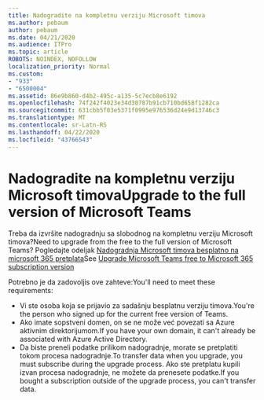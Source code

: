 ```yaml
---
title: Nadogradite na kompletnu verziju Microsoft timova
ms.author: pebaum
author: pebaum
ms.date: 04/21/2020
ms.audience: ITPro
ms.topic: article
ROBOTS: NOINDEX, NOFOLLOW
localization_priority: Normal
ms.custom:
- "933"
- "6500004"
ms.assetid: 86e9b860-d4b2-495c-a135-5c7ecb8e6192
ms.openlocfilehash: 74f242f4023e34d30787b91cb710bd658f1282ca
ms.sourcegitcommit: 631cbb5f03e5371f0995e976536d24e9d13746c3
ms.translationtype: MT
ms.contentlocale: sr-Latn-RS
ms.lasthandoff: 04/22/2020
ms.locfileid: "43766543"
---
```

# <a name="upgrade-to-the-full-version-of-microsoft-teams"></a><span data-ttu-id="dc804-102">Nadogradite na kompletnu verziju Microsoft timova</span><span class="sxs-lookup"><span data-stu-id="dc804-102">Upgrade to the full version of Microsoft Teams</span></span>

<span data-ttu-id="dc804-103">Treba da izvršite nadogradnju sa slobodnog na kompletnu verziju Microsoft timova?</span><span class="sxs-lookup"><span data-stu-id="dc804-103">Need to upgrade from the free to the full version of Microsoft Teams?</span></span> <span data-ttu-id="dc804-104">Pogledajte odeljak [Nadogradnja Microsoft timova besplatno na microsoft 365 pretplata](https://docs.microsoft.com/microsoftteams/upgrade-freemium)</span><span class="sxs-lookup"><span data-stu-id="dc804-104">See [Upgrade Microsoft Teams free to Microsoft 365 subscription version](https://docs.microsoft.com/microsoftteams/upgrade-freemium)</span></span>

<span data-ttu-id="dc804-105">Potrebno je da zadovoljis ove zahteve:</span><span class="sxs-lookup"><span data-stu-id="dc804-105">You'll need to meet these requirements:</span></span>

- <span data-ttu-id="dc804-106">Vi ste osoba koja se prijavio za sadašnju besplatnu verziju timova.</span><span class="sxs-lookup"><span data-stu-id="dc804-106">You're the person who signed up for the current free version of Teams.</span></span>
- <span data-ttu-id="dc804-107">Ako imate sopstveni domen, on se ne može već povezati sa Azure aktivnim direktorijumom.</span><span class="sxs-lookup"><span data-stu-id="dc804-107">If you have your own domain, it can't already be associated with Azure Active Directory.</span></span>
- <span data-ttu-id="dc804-108">Da biste preneli podatke prilikom nadogradnje, morate se pretplatiti tokom procesa nadogradnje.</span><span class="sxs-lookup"><span data-stu-id="dc804-108">To transfer data when you upgrade, you must subscribe during the upgrade process.</span></span> <span data-ttu-id="dc804-109">Ako ste pretplatu kupili izvan procesa nadogradnje, ne možete da prenesete podatke.</span><span class="sxs-lookup"><span data-stu-id="dc804-109">If you bought a subscription outside of the upgrade process, you can't transfer data.</span></span>
